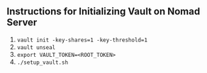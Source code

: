 ## Instructions for Initializing Vault on Nomad Server

1. `vault init -key-shares=1 -key-threshold=1`
1. `vault unseal`
1. `export VAULT_TOKEN=<ROOT_TOKEN>`
1. `./setup_vault.sh`
